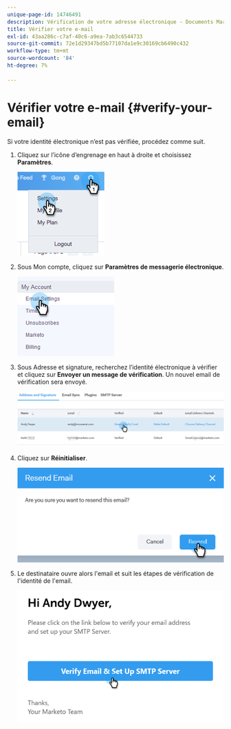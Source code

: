 ```yaml
---
unique-page-id: 14746491
description: Vérification de votre adresse électronique - Documents Marketo - Documentation du produit
title: Vérifier votre e-mail
exl-id: 43aa286c-c7af-40c6-a9ea-7ab3c6544733
source-git-commit: 72e1d29347bd5b77107da1e9c30169cb6490c432
workflow-type: tm+mt
source-wordcount: '84'
ht-degree: 7%

---
```


# Vérifier votre e-mail {#verify-your-email}

Si votre identité électronique n’est pas vérifiée, procédez comme suit.

1. Cliquez sur l’icône d’engrenage en haut à droite et choisissez **Paramètres**.

   ![](assets/verify-your-email-1.png)

1. Sous Mon compte, cliquez sur **Paramètres de messagerie électronique**.

   ![](assets/verify-your-email-2.png)

1. Sous Adresse et signature, recherchez l’identité électronique à vérifier et cliquez sur **Envoyer un message de vérification**. Un nouvel email de vérification sera envoyé.

   ![](assets/verify-your-email-3.png)

1. Cliquez sur **Réinitialiser**.

   ![](assets/verify-your-email-4.png)

1. Le destinataire ouvre alors l&#39;email et suit les étapes de vérification de l&#39;identité de l&#39;email.

   ![](assets/verify-your-email-5.png)
